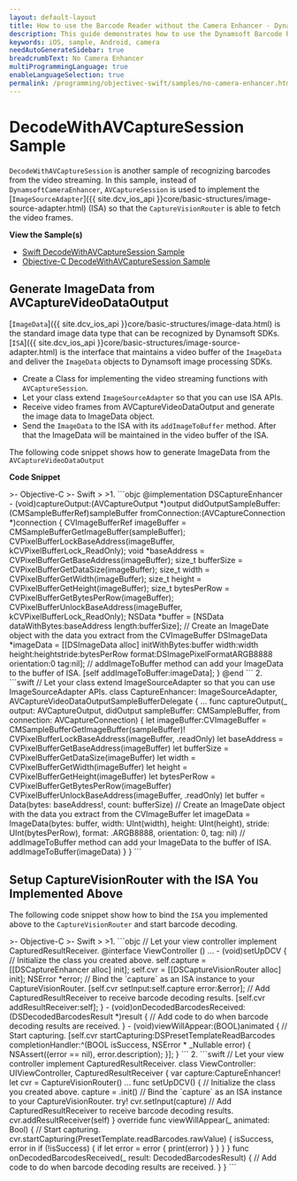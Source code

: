 ```yaml
---
layout: default-layout
title: How to use the Barcode Reader without the Camera Enhancer - Dynamsoft Barcode Reader for iOS
description: This guide demonstrates how to use the Dynamsoft Barcode Reader SDK with the AV Capture API rather than the Camera Enhancer.
keywords: iOS, sample, Android, camera
needAutoGenerateSidebar: true
breadcrumbText: No Camera Enhancer
multiProgrammingLanguage: true
enableLanguageSelection: true
permalink: /programming/objectivec-swift/samples/no-camera-enhancer.html
---
```


# DecodeWithAVCaptureSession Sample

`DecodeWithAVCaptureSession` is another sample of recognizing barcodes from the video streaming. In this sample, instead of `DynamsoftCameraEnhancer`, `AVCaptureSession` is used to implement the [`ImageSourceAdapter`]({{ site.dcv_ios_api }}core/basic-structures/image-source-adapter.html) (ISA) so that the `CaptureVisionRouter` is able to fetch the video frames.

**View the Sample(s)**

* <a href="https://github.com/Dynamsoft/barcode-reader-mobile-samples/tree/main/ios/DecodeWithAVCaptureSession/" target="_blank">Swift DecodeWithAVCaptureSession Sample</a>
* <a href="https://github.com/Dynamsoft/barcode-reader-mobile-samples/tree/main/ios/DecodeWithAVCaptureSessionObjc/" target="_blank">Objective-C DecodeWithAVCaptureSession Sample</a>

## Generate ImageData from AVCaptureVideoDataOutput

[`ImageData`]({{ site.dcv_ios_api }}core/basic-structures/image-data.html) is the standard image data type that can be recognized by Dynamsoft SDKs. [`ISA`]({{ site.dcv_ios_api }}core/basic-structures/image-source-adapter.html) is the interface that maintains a video buffer of the `ImageData` and deliver the `ImageData` objects to Dynamsoft image processing SDKs.

* Create a Class for implementing the video streaming functions with `AVCaptureSession`.
* Let your class extend `ImageSourceAdapter` so that you can use ISA APIs.
* Receive video frames from AVCaptureVideoDataOutput and generate the image data to ImageData object.
* Send the `ImageData` to the ISA with its `addImageToBuffer` method. After that the ImageData will be maintained in the video buffer of the ISA.

The following code snippet shows how to generate ImageData from the `AVCaptureVideoDataOutput`

**Code Snippet**

<div class="sample-code-prefix"></div>
>- Objective-C
>- Swift
>
>1. 
```objc
@implementation DSCaptureEnhancer
- (void)captureOutput:(AVCaptureOutput *)output didOutputSampleBuffer:(CMSampleBufferRef)sampleBuffer fromConnection:(AVCaptureConnection *)connection {
   CVImageBufferRef imageBuffer = CMSampleBufferGetImageBuffer(sampleBuffer);
   CVPixelBufferLockBaseAddress(imageBuffer, kCVPixelBufferLock_ReadOnly);
   void *baseAddress = CVPixelBufferGetBaseAddress(imageBuffer);
   size_t bufferSize = CVPixelBufferGetDataSize(imageBuffer);
   size_t width = CVPixelBufferGetWidth(imageBuffer);
   size_t height = CVPixelBufferGetHeight(imageBuffer);
   size_t bytesPerRow = CVPixelBufferGetBytesPerRow(imageBuffer);
   CVPixelBufferUnlockBaseAddress(imageBuffer, kCVPixelBufferLock_ReadOnly);
   NSData *buffer = [NSData dataWithBytes:baseAddress length:bufferSize];
   // Create an ImageDate object with the data you extract from the CVImageBuffer
   DSImageData *imageData = [[DSImageData alloc] initWithBytes:buffer width:width height:heightstride:bytesPerRow format:DSImagePixelFormatARGB8888 orientation:0 tag:nil];
   // addImageToBuffer method can add your ImageData to the buffer of ISA.
   [self addImageToBuffer:imageData];
}
@end
```
2. 
```swift
// Let your class extend ImageSourceAdapter so that you can use ImageSourceAdapter APIs.
class CaptureEnhancer: ImageSourceAdapter, AVCaptureVideoDataOutputSampleBufferDelegate {
   ...
   func captureOutput(_ output: AVCaptureOutput, didOutput sampleBuffer: CMSampleBuffer, from connection: AVCaptureConnection)
   {
      let imageBuffer:CVImageBuffer = CMSampleBufferGetImageBuffer(sampleBuffer)!
      CVPixelBufferLockBaseAddress(imageBuffer, .readOnly)
      let baseAddress = CVPixelBufferGetBaseAddress(imageBuffer)
      let bufferSize = CVPixelBufferGetDataSize(imageBuffer)
      let width = CVPixelBufferGetWidth(imageBuffer)
      let height = CVPixelBufferGetHeight(imageBuffer)
      let bytesPerRow = CVPixelBufferGetBytesPerRow(imageBuffer)
      CVPixelBufferUnlockBaseAddress(imageBuffer, .readOnly)
      let buffer = Data(bytes: baseAddress!, count: bufferSize)
      // Create an ImageDate object with the data you extract from the CVImageBuffer
      let imageData = ImageData(bytes: buffer, width: UInt(width), height: UInt(height), stride: UInt(bytesPerRow), format: .ARGB8888, orientation: 0, tag: nil)
      // addImageToBuffer method can add your ImageData to the buffer of ISA.
      addImageToBuffer(imageData)
   }
}
```

## Setup CaptureVisionRouter with the ISA You Implemented Above

The following code snippet show how to bind the `ISA` you implemented above to the `CaptureVisionRouter` and start barcode decoding.

<div class="sample-code-prefix"></div>
>- Objective-C
>- Swift
>
>1. 
```objc
// Let your view controller implement CapturedResultReceiver.
@interface ViewController () <DSCapturedResultReceiver>
...
- (void)setUpDCV {
   // Initialize the class you created above.
   self.capture = [[DSCaptureEnhancer alloc] init];
   self.cvr = [[DSCaptureVisionRouter alloc] init];
   NSError *error;
   // Bind the `capture` as an ISA instance to your CaptureVisionRouter.
   [self.cvr setInput:self.capture error:&error];
   // Add CapturedResultReceiver to receive barcode decoding results.
   [self.cvr addResultReceiver:self];
}
- (void)onDecodedBarcodesReceived:(DSDecodedBarcodesResult *)result {
   // Add code to do when barcode decoding results are received.
}
- (void)viewWillAppear:(BOOL)animated {
   // Start capturing.
   [self.cvr startCapturing:DSPresetTemplateReadBarcodes completionHandler:^(BOOL isSuccess, NSError * _Nullable error) {
       NSAssert((error == nil), error.description);
   }];
}
```
2. 
```swift
// Let your view controller implement CapturedResultReceiver.
class ViewController: UIViewController, CapturedResultReceiver {
   var capture:CaptureEnhancer!
   let cvr = CaptureVisionRouter()
   ...
   func setUpDCV() {
      // Initialize the class you created above.
      capture = .init()
      // Bind the `capture` as an ISA instance to your CaptureVisionRouter.
      try! cvr.setInput(capture)
      // Add CapturedResultReceiver to receive barcode decoding results.
      cvr.addResultReceiver(self)
   }
   override func viewWillAppear(_ animated: Bool) {
      // Start capturing.
      cvr.startCapturing(PresetTemplate.readBarcodes.rawValue) { isSuccess, error in
         if (!isSuccess) {
            if let error = error {
               print(error)
            }
         }
      }
   }
   func onDecodedBarcodesReceived(_ result: DecodedBarcodesResult) {
      // Add code to do when barcode decoding results are received.
   }
}
```

